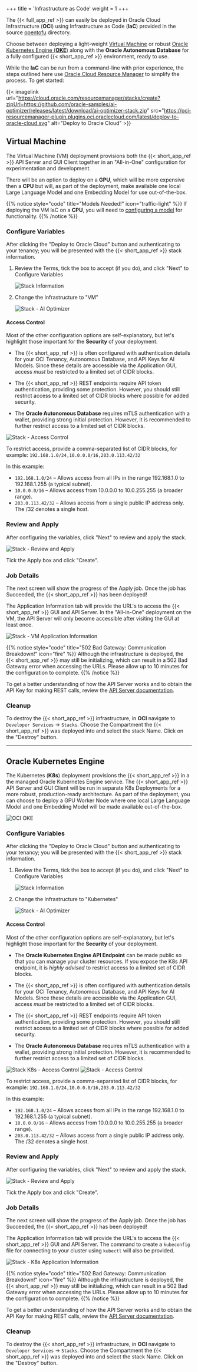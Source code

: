 +++
title = 'Infrastructure as Code'
weight = 1
+++

<!--
Copyright (c) 2024, 2025, Oracle and/or its affiliates.
Licensed under the Universal Permissive License v1.0 as shown at http://oss.oracle.com/licenses/upl.

spell-checker: ignore opentofu Ollama
-->

The {{< full_app_ref >}} can easily be deployed in Oracle Cloud Infrastructure (**OCI**) using Infrastructure as Code (**IaC**) provided in the source [opentofu](https://github.com/oracle-samples/ai-optimizer/tree/main/opentofu) directory.

Choose between deploying a light-weight [Virtual Machine](#virtual-machine) or robust [Oracle Kubernetes Engine (**OKE**)](#oracle-kubernetes-engine) along with the **Oracle Autonomous Database** for a fully configured {{< short_app_ref >}} environment, ready to use.  

While the **IaC** can be run from a command-line with prior experience, the steps outlined here use [Oracle Cloud Resource Manager](https://docs.oracle.com/en-us/iaas/Content/ResourceManager/Concepts/resourcemanager.htm) to simplify the process.  To get started:

{{< imagelink url="https://cloud.oracle.com/resourcemanager/stacks/create?zipUrl=https://github.com/oracle-samples/ai-optimizer/releases/latest/download/ai-optimizer-stack.zip" src="https://oci-resourcemanager-plugin.plugins.oci.oraclecloud.com/latest/deploy-to-oracle-cloud.svg" alt="Deploy to Oracle Cloud" >}}

## Virtual Machine

The Virtual Machine (VM) deployment provisions both the {{< short_app_ref >}} API Server and GUI Client together in an "All-in-One" configuration for experimentation and development.  

There will be an option to deploy on a **GPU**, which will be more expensive then a **CPU** but will, as part of the deployment, make available one local Large Language Model and one Embedding Model for use out-of-the-box. 

{{% notice style="code" title="Models Needed!" icon="traffic-light" %}}
If deploying the VM IaC on a **CPU**, you will need to [configuring a model](/client/configuration/model_config) for functionality. 
{{% /notice %}}

### Configure Variables

After clicking the "Deploy to Oracle Cloud" button and authenticating to your tenancy; you will be presented with the {{< short_app_ref >}} stack information.

1. Review the Terms, tick the box to accept (if you do), and click "Next" to Configure Variables

    ![Stack Information](../images/iac_stack_information.png)

1. Change the Infrastructure to "VM"

    ![Stack - AI Optimizer](../images/iac_stack_vm_optimizer.png)

#### Access Control

Most of the other configuration options are self-explanatory, but let's highlight those important for the **Security** of your deployment.

* The {{< short_app_ref >}} is often configured with authentication details for your OCI Tenancy, Autonomous Database, and API Keys for AI Models. Since these details are accessible via the Application GUI, access _must_ be restricted to a limited set of CIDR blocks.

* The {{< short_app_ref >}} REST endpoints require API token authentication, providing some protection. However, you should still restrict access to a limited set of CIDR blocks where possible for added security.

* The **Oracle Autonomous Database** requires mTLS authentication with a wallet, providing strong initial protection. However, it is recommended to further restrict access to a limited set of CIDR blocks.

![Stack - Access Control](../images/iac_stack_access_control.png)

To restrict access, provide a comma-separated list of CIDR blocks, for example: `192.168.1.0/24,10.0.0.0/16,203.0.113.42/32`

In this example:
* `192.168.1.0/24` – Allows access from all IPs in the range 192.168.1.0 to 192.168.1.255 (a typical subnet).
* `10.0.0.0/16` – Allows access from 10.0.0.0 to 10.0.255.255 (a broader range).
* `203.0.113.42/32` – Allows access from a single public IP address only. The /32 denotes a single host.

### Review and Apply

After configuring the variables, click "Next" to review and apply the stack.

![Stack - Review and Apply](../images/iac_stack_review_apply.png)

Tick the Apply box and click "Create".

### Job Details

The next screen will show the progress of the Apply job.  Once the job has Succeeded, the {{< short_app_ref >}} has been deployed!

The Application Information tab will provide the URL's to access the {{< short_app_ref >}} GUI and API Server.  In the "All-in-One" deployment on the VM, the API Server will only become accessible after visiting the GUI at least once.

![Stack - VM Application Information](../images/iac_stack_vm_info.png)

{{% notice style="code" title="502 Bad Gateway: Communication Breakdown!" icon="fire" %}}
Although the infrastructure is deployed, the {{< short_app_ref >}} may still be initializing, which can result in a 502 Bad Gateway error when accessing the URLs. Please allow up to 10 minutes for the configuration to complete.
{{% /notice %}}

To get a better understanding of how the API Server works and to obtain the API Key for making REST calls, review the [API Server documentation](client/api_server/).

### Cleanup

To destroy the {{< short_app_ref >}} infrastructure, in **OCI** navigate to `Developer Services` -> `Stacks`.  Choose the Compartment the {{< short_app_ref >}} was deployed into and select the stack Name.  Click on the "Destroy" button.

---

## Oracle Kubernetes Engine

The Kubernetes (**K8s**) deployment provisions the {{< short_app_ref >}} in a the managed Oracle Kubernetes Engine service.  The {{< short_app_ref >}} API Server and GUI Client will be run in separate K8s Deployments for a more robust, production-ready architecture.  As part of the deployment, you can choose to deploy a GPU Worker Node where one local Large Language Model and one Embedding Model will be made available out-of-the-box.

![OCI OKE](../images/infra_oci.png)

### Configure Variables

After clicking the "Deploy to Oracle Cloud" button and authenticating to your tenancy; you will be presented with the {{< short_app_ref >}} stack information.

1. Review the Terms, tick the box to accept (if you do), and click "Next" to Configure Variables

    ![Stack Information](../images/iac_stack_information.png)

1. Change the Infrastructure to "Kubernetes"

    ![Stack - AI Optimizer](../images/iac_stack_k8s_optimizer.png)

#### Access Control

Most of the other configuration options are self-explanatory, but let's highlight those important for the **Security** of your deployment.

* The **Oracle Kubernetes Engine API Endpoint** can be made public so that you can manage your cluster resources.  If you expose the K8s API endpoint, it is _highly advised_ to restrict access to a limited set of CIDR blocks.

* The {{< short_app_ref >}} is often configured with authentication details for your OCI Tenancy, Autonomous Database, and API Keys for AI Models. Since these details are accessible via the Application GUI, access _must_ be restricted to a limited set of CIDR blocks.

* The {{< short_app_ref >}} REST endpoints require API token authentication, providing some protection. However, you should still restrict access to a limited set of CIDR blocks where possible for added security.

* The **Oracle Autonomous Database** requires mTLS authentication with a wallet, providing strong initial protection. However, it is recommended to further restrict access to a limited set of CIDR blocks.

![Stack K8s - Access Control](../images/iac_stack_k8s_access_control.png)
![Stack - Access Control](../images/iac_stack_access_control.png)

To restrict access, provide a comma-separated list of CIDR blocks, for example: `192.168.1.0/24,10.0.0.0/16,203.0.113.42/32`

In this example:
* `192.168.1.0/24` – Allows access from all IPs in the range 192.168.1.0 to 192.168.1.255 (a typical subnet).
* `10.0.0.0/16` – Allows access from 10.0.0.0 to 10.0.255.255 (a broader range).
* `203.0.113.42/32` – Allows access from a single public IP address only. The /32 denotes a single host.

### Review and Apply

After configuring the variables, click "Next" to review and apply the stack.

![Stack - Review and Apply](../images/iac_stack_review_apply.png)

Tick the Apply box and click "Create".

### Job Details

The next screen will show the progress of the Apply job.  Once the job has Succeeded, the {{< short_app_ref >}} has been deployed!

The Application Information tab will provide the URL's to access the {{< short_app_ref >}} GUI and API Server.  The command to create a `kubeconfig` file for connecting to your cluster using `kubectl` will also be provided.

![Stack - K8s Application Information](../images/iac_stack_k8s_info.png)

{{% notice style="code" title="502 Bad Gateway: Communication Breakdown!" icon="fire" %}}
Although the infrastructure is deployed, the {{< short_app_ref >}} may still be initializing, which can result in a 502 Bad Gateway error when accessing the URLs. Please allow up to 10 minutes for the configuration to complete.
{{% /notice %}}

To get a better understanding of how the API Server works and to obtain the API Key for making REST calls, review the [API Server documentation](client/api_server/).

### Cleanup

To destroy the {{< short_app_ref >}} infrastructure, in **OCI** navigate to `Developer Services` -> `Stacks`.  Choose the Compartment the {{< short_app_ref >}} was deployed into and select the stack Name.  Click on the "Destroy" button.